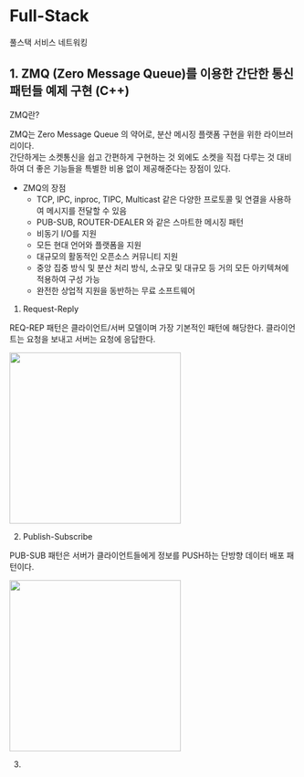 # Full-Stack
풀스택 서비스 네트워킹

## 1. ZMQ (Zero Message Queue)를 이용한 간단한 통신 패턴들 예제 구현 (C++)


ZMQ란?

ZMQ는 Zero Message Queue 의 약어로, 분산 메시징 플랫폼 구현을 위한 라이브러리이다.     
간단하게는 소켓통신을 쉽고 간편하게 구현하는 것 외에도 소켓을 직접 다루는 것 대비하여 더 좋은 기능들을 특별한 비용 없이 제공해준다는 장점이 있다. 

+ ZMQ의 장점 
  + TCP, IPC, inproc, TIPC, Multicast 같은 다양한 프로토콜 및 연결을 사용하여 메시지를 전달할 수 있음    
  + PUB-SUB, ROUTER-DEALER 와 같은 스마트한 메시징 패턴   
  + 비동기 I/O를 지원     
  + 모든 현대 언어와 플랫폼을 지원    
  + 대규모의 활동적인 오픈소스 커뮤니티 지원     
  + 중앙 집중 방식 및 분산 처리 방식, 소규모 및 대규모 등 거의 모든 아키텍쳐에 적용하여 구성 가능    
  + 완전한 상업적 지원을 동반하는 무료 소프트웨어     


1) Request-Reply

REQ-REP 패턴은 클라이언트/서버 모델이며 가장 기본적인 패턴에 해당한다. 클라이언트는 요청을 보내고 서버는 요청에 응답한다.

<img src = "https://user-images.githubusercontent.com/73388615/149617609-f231f192-2cdb-4088-bf6d-891289d74074.png" width="300" height="300">

2) Publish-Subscribe    

PUB-SUB 패턴은 서버가 클라이언트들에게 정보를 PUSH하는 단방향 데이터 배포 패턴이다.

<img src = "https://user-images.githubusercontent.com/73388615/149617709-a25870a7-b767-439d-b2a9-c5cd7506d8e1.png" width="300" height="300">    

3) 
